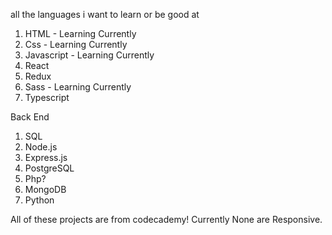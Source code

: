


all the languages i want to learn or be good at
1. HTML - Learning Currently
2. Css - Learning Currently
3. Javascript - Learning Currently
4. React
5. Redux
7. Sass - Learning Currently 
8. Typescript

Back End
1. SQL
2. Node.js
3. Express.js
4. PostgreSQL
5. Php?
6. MongoDB
7. Python


All of these projects are from codecademy! Currently None are Responsive.

